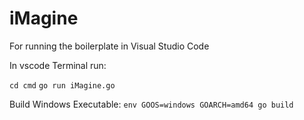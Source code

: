 # iMagine

For running the boilerplate in Visual Studio Code

In vscode Terminal run:

`cd cmd`
`go run iMagine.go`

Build Windows Executable:
`env GOOS=windows GOARCH=amd64 go build`
